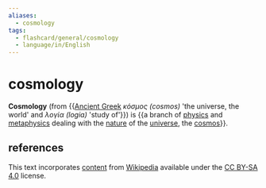 ```yaml
---
aliases:
  - cosmology
tags:
  - flashcard/general/cosmology
  - language/in/English
---
```


# cosmology

__Cosmology__ (from {{[Ancient Greek](Ancient%20Greek.md) _κόσμος (cosmos)_ 'the universe, the world' and _λογία (logia)_ 'study of'}}) is {{a branch of [physics](physics.md) and [metaphysics](metaphysics.md) dealing with the [nature](nature.md) of the [universe](universe.md), the [cosmos](cosmos.md)}}. <!--SR:!2024-08-06,3,250!2024-08-07,4,270-->

## references

This text incorporates [content](https://en.wikipedia.org/wiki/cosmology) from [Wikipedia](Wikipedia.md) available under the [CC BY-SA 4.0](https://creativecommons.org/licenses/by-sa/4.0/) license.
